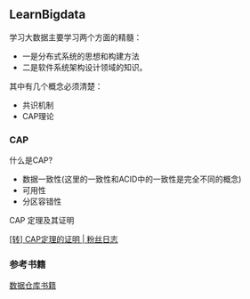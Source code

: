 ## LearnBigdata

学习大数据主要学习两个方面的精髓：
- 一是分布式系统的思想和构建方法
- 二是软件系统架构设计领域的知识。

其中有几个概念必须清楚：
- 共识机制
- CAP理论

### CAP

什么是CAP?
- 数据一致性(这里的一致性和ACID中的一致性是完全不同的概念)
- 可用性
- 分区容错性

CAP 定理及其证明

[[转] CAP定理的证明 | 粉丝日志](http://blog.fens.me/distribution-cap/)

### 参考书籍
[数据仓库书籍](https://github.com/happyapple668/gavin-repo/tree/master/books/BI/Datawarehouse)